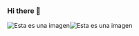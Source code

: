 ### Hi there 👋 
![Esta es una imagen](https://media.giphy.com/media/26tn33aiTi1jkl6H6/giphy.gif)![Esta es una imagen](https://media.giphy.com/media/QpVUMRUJGokfqXyfa1/giphy.gif)

